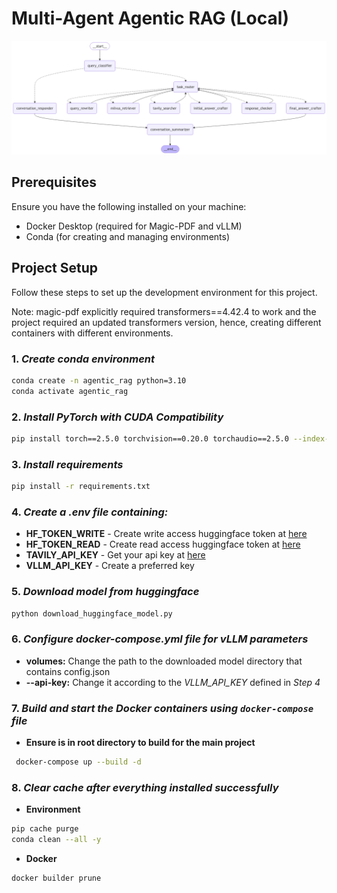 # Multi-Agent Agentic RAG (Local)
![Graph Structure](./assets/graph_visualization.png)

## Prerequisites

Ensure you have the following installed on your machine:
- Docker Desktop (required for Magic-PDF and vLLM)
- Conda (for creating and managing environments)

## Project Setup

Follow these steps to set up the development environment for this project.

Note: magic-pdf explicitly required transformers==4.42.4 to work and the project required an updated transformers version, hence, creating different containers with different environments.

### 1. *Create conda environment*
```bash
conda create -n agentic_rag python=3.10
conda activate agentic_rag
```

### 2. *Install PyTorch with CUDA Compatibility*
```bash
pip install torch==2.5.0 torchvision==0.20.0 torchaudio==2.5.0 --index-url https://download.pytorch.org/whl/cu124
```

### 3. *Install requirements*
```bash
pip install -r requirements.txt
```

### 4. *Create a .env file containing:*
- **HF_TOKEN_WRITE** - Create write access huggingface token at [here](https://huggingface.co/security-checkup?next=%2Fsettings%2Ftokens)
- **HF_TOKEN_READ** - Create read access huggingface token at [here](https://huggingface.co/security-checkup?next=%2Fsettings%2Ftokens)
- **TAVILY_API_KEY** - Get your api key at [here](https://tavily.com/)
- **VLLM_API_KEY** - Create a preferred key

### 5. *Download model from huggingface*
```bash
python download_huggingface_model.py
```

### 6. *Configure docker-compose.yml file for vLLM parameters*
- **volumes:** Change the path to the downloaded model directory that contains config.json
- **--api-key:** Change it according to the *VLLM_API_KEY* defined in *Step 4*

### 7. *Build and start the Docker containers using `docker-compose` file*
- **Ensure is in root directory to build for the main project**
```bash
 docker-compose up --build -d
```

### 8. *Clear cache after everything installed successfully*
- **Environment**
```bash
pip cache purge
conda clean --all -y
```
- **Docker**
```bash
docker builder prune 
```